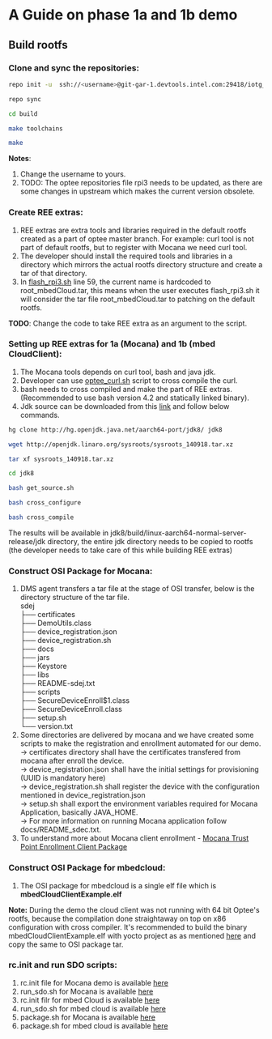 # A Guide on phase 1a and 1b demo

## Build rootfs
### Clone and sync the repositories:

```bash
repo init -u  ssh://<username>@git-gar-1.devtools.intel.com:29418/iotg_sdo-manifest -m rpi3.xml

repo sync

cd build

make toolchains

make
```
**Notes**: 
1. Change the username to yours.
2. TODO: The optee repositories file rpi3 needs to be updated, as there are some changes in upstream which makes the current version obsolete.
### Create REE extras:
1. REE extras are extra tools and libraries required in the default rootfs created as a part of optee master branch. For example: curl tool is not part of default rootfs, but to register with Mocana we need curl tool.
2. The developer should install the required tools and libraries in a directory which mirrors the actual rootfs directory structure and create a tar of that directory.
3. In [flash_rpi3.sh](https://github.intel.com/SDO/C-Code-SDK/blob/master/utils/flash_rpi3.sh) line 59, the current name is hardcoded to root_mbedCloud.tar, this means when the user executes flash_rpi3.sh it will consider the tar file root_mbedCloud.tar to patching on the default rootfs.

**TODO**: Change the code to take REE extra as an argument to the script.

### Setting up REE extras for 1a (Mocana) and 1b (mbed CloudClient):
1. The Mocana tools depends on curl tool, bash and java jdk.
2. Developer can use [optee_curl.sh](https://sharepoint.gar.ith.intel.com/sites/BoxCreek_MCU_SW/Shared%20Documents/SDO/jeshwanth-kt/optee_curl.sh) script to cross compile the curl.
3. bash needs to cross compiled and make the part of REE extras. (Recommended to use bash version 4.2 and statically linked binary).
4. Jdk source can be downloaded from this [link](http://hg.openjdk.java.net/aarch64-port/jdk8/file/9a781f9c1338) and follow below commands.


```bash
hg clone http://hg.openjdk.java.net/aarch64-port/jdk8/ jdk8

wget http://openjdk.linaro.org/sysroots/sysroots_140918.tar.xz

tar xf sysroots_140918.tar.xz

cd jdk8

bash get_source.sh

bash cross_configure

bash cross_compile
```
The results will be available in jdk8/build/linux-aarch64-normal-server-release/jdk directory, the entire jdk directory needs to be copied to rootfs (the developer needs to take care of this while building REE extras)

### Construct OSI Package for Mocana:
1. DMS agent transfers a tar file at the stage of OSI transfer, below is the directory structure of the tar file.  
sdej  
├── certificates  
├── DemoUtils.class  
├── device_registration.json  
├── device_registration.sh  
├── docs  
├── jars  
├── Keystore  
├── libs  
├── README-sdej.txt  
├── scripts  
├── SecureDeviceEnroll$1.class  
├── SecureDeviceEnroll.class  
├── setup.sh  
└── version.txt
2. Some directories are delivered by mocana and we have created some scripts to make the registration and enrollment automated for our demo.  
-> certificates directory shall have the certificates transfered from mocana after enroll the device.  
-> device_registration.json shall have the initial settings for provisioning (UUID is mandatory here)  
-> device_registration.sh shall register the device with the configuration mentioned in device_registration.json  
-> setup.sh shall export the environment variables required for Mocana Application, basically  JAVA_HOME.  
-> For more information on running Mocana application follow docs/README_sdec.txt.
3. To understand more about Mocana client enrollment - [Mocana Trust Point Enrollment Client Package](https://sharepoint.gar.ith.intel.com/sites/BoxCreek_MCU_SW/Shared%20Documents/SDO/jeshwanth-kt/Mocana%20TrustPoint%20Enrollment%20Client%20Package.pdf)

### Construct OSI Package for mbedcloud:
1. The OSI package for mbedcloud is a single elf file which is **mbedCloudClientExample.elf**  

**Note:** During the demo the cloud client was not running with 64 bit Optee's rootfs, because the compilation done straightaway on top on x86 configuration with cross compiler. It's recommended to build the binary mbedCloudClientExample.elf with yocto project as as mentioned [here](https://cloud.mbed.com/docs/v1.2/connecting/tutorial-connect-rpi3.html) and copy the same to OSI package tar.

### rc.init and run SDO scripts:

1. rc.init file for Mocana demo is available [here](https://github.intel.com/SDO/C-Code-SDK/blob/master/utils/rc.init_mocana)
2. run_sdo.sh for Mocana is available [here](https://github.intel.com/SDO/C-Code-SDK/blob/master/utils/run_sdo_mocana.sh)
3. rc.init filr for mbed Cloud is available [here](https://github.intel.com/SDO/C-Code-SDK/blob/master/utils/rc.init)
4. run_sdo.sh for mbed cloud is available [here](https://github.intel.com/SDO/C-Code-SDK/blob/master/utils/run_sdo.sh)
5. package.sh for Mocana is available [here](https://sharepoint.gar.ith.intel.com/sites/BoxCreek_MCU_SW/Shared%20Documents/SDO/jeshwanth-kt/package.sh_mocana)
6. package.sh for mbed cloud is available [here](https://sharepoint.gar.ith.intel.com/sites/BoxCreek_MCU_SW/Shared%20Documents/SDO/jeshwanth-kt/package.sh_mbed)

